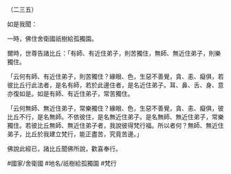 （二三五）

如是我聞：

一時，佛住舍衛國祇樹給孤獨園。

爾時，世尊告諸比丘：「有師、有近住弟子，則苦獨住，無師、無近住弟子，則樂獨住。

「云何有師、有近住弟子，則苦獨住？緣眼、色，生惡不善覺，貪、恚、癡俱，若彼比丘行此法者，是名有師，若於此邊住者，是名近住弟子。耳、鼻、舌、身、意亦復如是。如是有師、有近住弟子，常苦獨住。

「云何無師、無近住弟子，常樂獨住？緣眼、色，生惡不善覺，貪、恚、癡俱，彼比丘不行，是名無師。不依彼住，是名無近住弟子。是名無師、無近住弟子，常樂獨住。若彼比丘無師、無近住弟子者，我說彼得梵行福。所以者何？無師、無近住弟子，比丘於我建立梵行，能正盡苦，究竟苦邊。」

佛說此經已，諸比丘聞佛所說，歡喜奉行。

#國家/舍衛國
#地名/祇樹給孤獨園
#梵行
